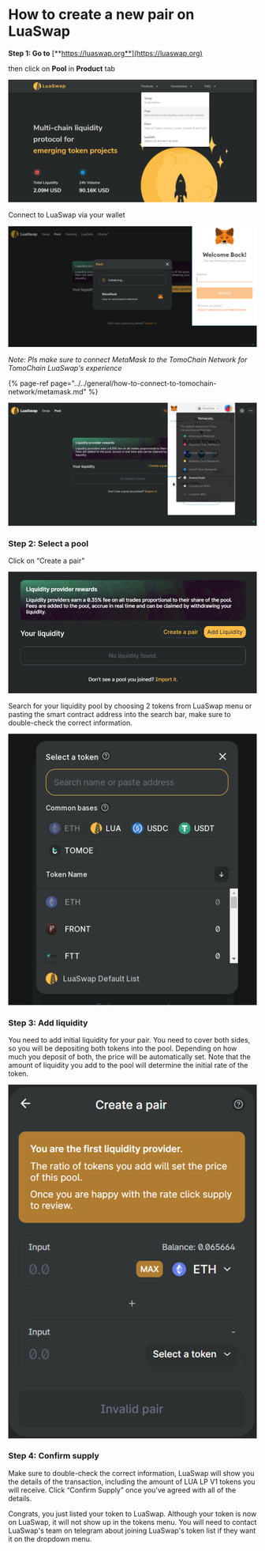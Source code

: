 # How to create a new pair on LuaSwap

**Step 1: Go to** [**https://luaswap.org**](https://luaswap.org)

then click on **Pool** in **Product** tab

![](../../.gitbook/assets/screenshot_6.png)

Connect to LuaSwap via your wallet

![](../../.gitbook/assets/screenshot_1%20%283%29.png)

_Note: Pls make sure to connect MetaMask to the TomoChain Network for TomoChain LuaSwap's experience_

{% page-ref page="../../general/how-to-connect-to-tomochain-network/metamask.md" %}

![](../../.gitbook/assets/screenshot_2%20%286%29.png)

### Step 2: Select a pool

Click on “Create a pair”

![](../../.gitbook/assets/screenshot-2020-11-26-101531.png)

Search for your liquidity pool by choosing 2 tokens from LuaSwap menu or pasting the smart contract address into the search bar, make sure to double-check the correct information. 

![](../../.gitbook/assets/screenshot_5.png)

### Step 3: Add liquidity

You need to add initial liquidity for your pair. You need to cover both sides, so you will be depositing both tokens into the pool. Depending on how much you deposit of both, the price will be automatically set. Note that the amount of liquidity you add to the pool will determine the initial rate of the token.

![](../../.gitbook/assets/screenshot-2020-11-26-101607.png)

### Step 4: Confirm supply

Make sure to double-check the correct information, LuaSwap will show you the details of the transaction, including the amount of LUA LP V1 tokens you will receive. Click “Confirm Supply” once you’ve agreed with all of the details.

Congrats, you just listed your token to LuaSwap. Although your token is now on LuaSwap, it will not show up in the tokens menu. You will need to contact LuaSwap's team on telegram about joining LuaSwap's token list if they want it on the dropdown menu. 

